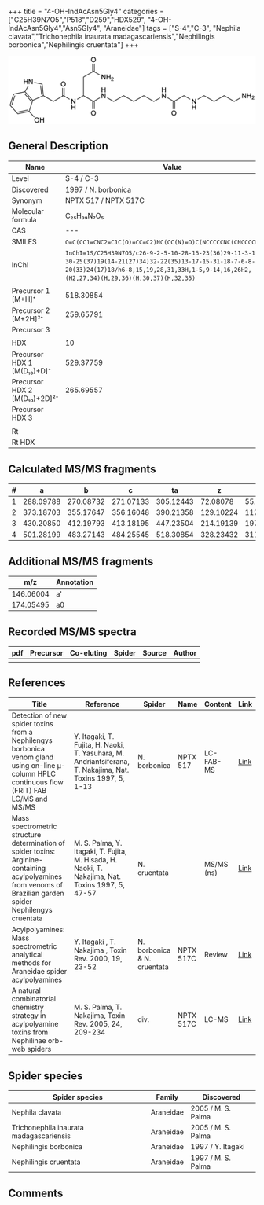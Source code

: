 +++
title = "4-OH-IndAcAsn5Gly4"
categories = ["C25H39N7O5","P518","D259","HDX529",
"4-OH-IndAcAsn5Gly4","Asn5Gly4",
"Araneidae"]
tags = ["S-4","C-3",
"Nephila clavata","Trichonephila inaurata madagascariensis","Nephilingis borbonica","Nephilingis cruentata"]
+++

![](/img/4-OH-IndAcAsn5Gly4.png)

## General Description

| Name                         | Value                |
|------------------------------|----------------------|
| Level                        | S-4 / C-3            |
| Discovered                   | 1997 / N. borbonica  |
| Synonym                      | NPTX 517 / NPTX 517C |
| Molecular formula            | C₂₅H₃₉N₇O₅           |
| CAS                          | ---                  |
| SMILES | `O=C(CC1=CNC2=C1C(O)=CC=C2)NC(CC(N)=O)C(NCCCCCNC(CNCCCCN)=O)=O`  |
| InChI  | `InChI=1S/C25H39N7O5/c26-9-2-5-10-28-16-23(36)29-11-3-1-4-12-30-25(37)19(14-21(27)34)32-22(35)13-17-15-31-18-7-6-8-20(33)24(17)18/h6-8,15,19,28,31,33H,1-5,9-14,16,26H2,(H2,27,34)(H,29,36)(H,30,37)(H,32,35)`  |
|                              |                      |
| Precursor 1 [M+H]⁺           | 518.30854            |
| Precursor 2 [M+2H]²⁺         | 259.65791            |
| Precursor 3                  |                      |
|                              |                      |
| HDX                          | 10                   |
| Precursor HDX 1 [M(D₁₀)+D]⁺   | 529.37759            |
| Precursor HDX 2 [M(D₁₀)+2D]²⁺ | 265.69557            |
| Precursor HDX 3              |                      |
|                              |                      |
| Rt                           |                      |
| Rt HDX                       |                      |

## Calculated MS/MS fragments

| # | a         | b         | c         | ta        | z         | y         | tz        |
|---|-----------|-----------|-----------|-----------|-----------|-----------|-----------|
| 1 | 288.09788 | 270.08732 | 271.07133 | 305.12443 | 72.08078 | 55.05423 | 89.10732 |
| 2 | 373.18703 | 355.17647 | 356.16048 | 390.21358 | 129.10224 | 112.07569 | 146.12879 |
| 3 | 430.20850 | 412.19793 | 413.18195 | 447.23504 | 214.19139 | 197.16484 | 231.21794 |
| 4 | 501.28199 | 483.27143 | 484.25545 | 518.30854 | 328.23432 | 311.20777 | 345.26087 |

## Additional MS/MS fragments

| m/z       | Annotation |
|-----------|------------|
| 146.06004    | a'   |
| 174.05495    | a0   |

## Recorded MS/MS spectra

| pdf | Precursor | Co-eluting | Spider | Source | Author |
|-----|-----------|------------|--------|--------|--------|
|     |           |            |        |        |        |

## References

| Title                                                                                                                                                        | Reference                                                                                                 | Spider                      | Name      | Content    | Link                                                                                                               |
|--------------------------------------------------------------------------------------------------------------------------------------------------------------|-----------------------------------------------------------------------------------------------------------|-----------------------------|-----------|------------|--------------------------------------------------------------------------------------------------------------------|
| Detection of new spider toxins from a Nephilengys borbonica venom gland using on-line µ-column HPLC continuous flow (FRIT) FAB LC/MS and MS/MS               | Y. Itagaki, T. Fujita, H. Naoki, T. Yasuhara, M. Andriantsiferana, T. Nakajima, Nat. Toxins 1997, 5, 1-13 | N. borbonica                | NPTX 517  | LC-FAB-MS  | [Link](https://onlinelibrary.wiley.com/doi/abs/10.1002/%28SICI%29%281997%295%3A1%3C1%3A%3AAID-NT1%3E3.0.CO%3B2-8)  |
| Mass spectrometric structure determination of spider toxins: Arginine-containing acylpolyamines from venoms of Brazilian garden spider Nephilengys cruentata | M. S. Palma, Y. Itagaki, T. Fujita, M. Hisada, H. Naoki, T. Nakajima, Nat. Toxins 1997, 5, 47-57          | N. cruentata                |           | MS/MS (ns) | [Link](https://onlinelibrary.wiley.com/doi/abs/10.1002/%28SICI%29%281997%295%3A2%3C47%3A%3AAID-NT1%3E3.0.CO%3B2-X) |
| Acylpolyamines: Mass spectrometric analytical methods for Araneidae spider acylpolyamines                                                                    | Y. Itagaki , T. Nakajima , Toxin Rev. 2000, 19, 23-52                                                     | N. borbonica & N. cruentata | NPTX 517C | Review     | [Link](https://www.tandfonline.com/doi/abs/10.1081/TXR-100100314)                                                  |
| A natural combinatorial chemistry strategy in acylpolyamine toxins from Nephilinae orb-web spiders                                                           | M. S. Palma, T. Nakajima, Toxin Rev. 2005, 24, 209-234                                                    | div.                        | NPTX 517C | LC-MS      | [Link](https://www.tandfonline.com/doi/abs/10.1081/TXR-200057857)                                                  | 

## Spider species

| Spider species                    | Family    | Discovered         |
|-----------------------------------|-----------|--------------------|
| Nephila clavata                   | Araneidae | 2005 / M. S. Palma |
| Trichonephila inaurata madagascariensis | Araneidae | 2005 / M. S. Palma |
| Nephilingis borbonica             | Araneidae | 1997 / Y. Itagaki  |
| Nephilingis cruentata             | Araneidae | 1997 / M. S. Palma |

## Comments